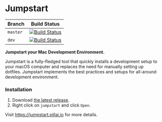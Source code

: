 
# Jumpstart

| Branch | Build Status |
| --------- | ----- | 
| `master` |  [![Build Status](https://travis-ci.com/adityarpillai/jumpstart.svg?branch=master)](https://travis-ci.com/adityarpillai/jumpstart)   |
| `dev`    | [![Build Status](https://travis-ci.com/adityarpillai/jumpstart.svg?branch=dev)](https://travis-ci.com/adityarpillai/jumpstart) |

**Jumpstart your Mac Development Environment.**

Jumpstart is a fully-fledged tool that quickly installs a development setup to your macOS computer and replaces the need for manually setting up dotfiles. Jumpstart implements the best practices and setups for all-around development environment.

### Installation

1) Download [the latest release](https://github.com/adityarpillai/jumpstart/releases).
2) Right click on `jumpstart` and click `Open`. 

Visit https://jumpstart.pillai.io for more details.
